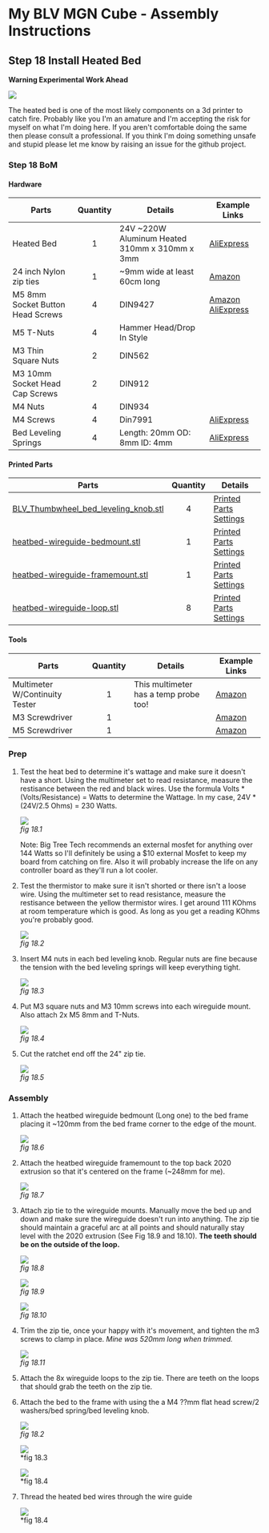 # My BLV MGN Cube - Assembly Instructions

## Step 18 Install Heated Bed

**Warning Experimental Work Ahead**

![](img/all-hardHat.png)

The heated bed is one of the most likely components on a 3d printer to catch fire. Probably like you I'm an amature and I'm accepting the risk for myself on what I'm doing here. If you aren't comfortable doing the same then please consult a professional. If you think I'm doing something unsafe and stupid please let me know by raising an issue for the github project.

### Step 18 BoM

#### Hardware
| Parts     | Quantity | Details | Example Links |
|-----------|:--------:|---------|---------------|
| Heated Bed | 1 | 24V ~220W Aluminum Heated 310mm x 310mm x 3mm | [AliExpress](https://s.click.aliexpress.com/e/_Aq7W5i) |
| 24 inch Nylon zip ties | 1 | ~9mm wide at least 60cm long | [Amazon](https://www.lowes.com/pd/Utilitech-15-Pack-24-in-Cable-Ties/50005756) |
| M5 8mm Socket Button Head Screws | 4 | DIN9427 | [Amazon](https://amzn.to/3txrazT) [AliExpress](https://s.click.AliExpress.com/e/_ASWaER) |
| M5 T-Nuts | 4 | Hammer Head/Drop In Style | |
| M3 Thin Square Nuts | 2 | DIN562 | |
| M3 10mm Socket Head Cap Screws | 2 | DIN912 | |
| M4 Nuts | 4 | DIN934 | |
| M4 Screws | 4 | Din7991 | [AliExpress](https://s.click.aliexpress.com/e/_A1aLOM) |
| Bed Leveling Springs | 4 | Length: 20mm OD: 8mm ID: 4mm | [AliExpress](https://www.amazon.com/gp/product/B07QCN4LB9/ref=ppx_yo_dt_b_search_asin_title?ie=UTF8&psc=1) |

#### Printed Parts
| Parts     | Quantity | Details |
|-----------|:--------:|---------|
| [BLV_Thumbwheel_bed_leveling_knob.stl](../../parts/extra/bedadjuster/BLV_Thumbwheel_bed_leveling_knob.stl) | 4 | [Printed Parts Settings](../partsSettings.md) |
| [heatbed-wireguide-bedmount.stl](../../parts/extra/heated-bed-cable-manager/heatbed-wireguide-bedmount.stl) | 1 | [Printed Parts Settings](../partsSettings.md) |
| [heatbed-wireguide-framemount.stl](../../parts/extra/heated-bed-cable-manager/heatbed-wireguide-framemount.stl) | 1 | [Printed Parts Settings](../partsSettings.md) |
| [heatbed-wireguide-loop.stl](../../parts/extra/heated-bed-cable-manager/heatbed-wireguide-loop.stl) | 8 | [Printed Parts Settings](../partsSettings.md) |

#### Tools
| Parts     | Quantity | Details | Example Links |
|-----------|:--------:|---------|---------------|
| Multimeter W/Continuity Tester | 1 | This multimeter has a temp probe too! | [Amazon](https://amzn.to/3sxUjeT) |
| M3 Screwdriver | 1 | | [Amazon](https://amzn.to/3qNmEgs) |
| M5 Screwdriver | 1 | | [Amazon](https://amzn.to/3qNmEgs) |

### Prep
1. Test the heat bed to determine it's wattage and make sure it doesn't have a short. Using the multimeter set to read resistance, measure the restisance between the red and black wires. Use the formula Volts * (Volts/Resistance) = Watts to determine the Wattage. In my case, 24V * (24V/2.5 Ohms) = 230 Watts.

    ![](img/18-TestHeatedBed.JPG)\
    *fig 18.1*

    Note: Big Tree Tech recommends an external mosfet for anything over 144 Watts so I'll definitely be using a $10 external Mosfet to keep my board from catching on fire. Also it will probably increase the life on any controller board as they'll run a lot cooler.

2. Test the thermistor to make sure it isn't shorted or there isn't a loose wire. Using the multimeter set to read resistance, measure the restisance between the yellow thermistor wires. I get around 111 KOhms at room temperature which is good. As long as you get a reading KOhms you're probably good.

    ![](img/18-TestBedThermistor.JPG)\
    *fig 18.2*

1. Insert M4 nuts in each bed leveling knob. Regular nuts are fine because the tension with the bed leveling springs will keep everything tight.

    ![](img/18-M4NutInLevelKnob.JPG)\
    *fig 18.3*

2. Put M3 square nuts and M3 10mm screws into each wireguide mount. Also attach 2x M5 8mm and T-Nuts.

    ![](img/18-WireguidePrep.JPG)\
    *fig 18.4*

3. Cut the ratchet end off the 24" zip tie.

    ![](img/18-CutRatchetOffZiptie.JPG)\
    *fig 18.5*

### Assembly
1. Attach the heatbed wireguide bedmount (Long one) to the bed frame placing it ~120mm from the bed frame corner to the edge of the mount.

    ![](img/18-AttachBedframeMount.JPG)\
    *fig 18.6*

2. Attach the heatbed wireguide framemount to the top back 2020 extrusion so that it's centered on the frame (~248mm for me).

    ![](img/18-AttachFrameMount.JPG)\
    *fig 18.7*

3. Attach zip tie to the wireguide mounts. Manually move the bed up and down and make sure the wireguide doesn't run into anything. The zip tie should maintain a graceful arc at all points and should naturally stay level with the 2020 extrusion (See Fig 18.9 and 18.10). **The teeth should be on the outside of the loop.**

    ![](img/18-AttachZipTie.JPG)\
    *fig 18.8*

    ![](img/18-ZipTieTop.JPG)\
    *fig 18.9*

    ![](img/18-ZipTieBottom.JPG)\
    *fig 18.10*

4. Trim the zip tie, once your happy with it's movement, and tighten the m3 screws to clamp in place. *Mine was 520mm long when trimmed.*

    ![](img/18-TrimZipTie.JPG)\
    *fig 18.11*

5. Attach the 8x wireguide loops to the zip tie. There are teeth on the loops that should grab the teeth on the zip tie.


5. Attach the bed to the frame with using the a M4 ??mm flat head screw/2 washers/bed spring/bed leveling knob.

    ![](img/18-XXX.JPG)\
    *fig 18.2*

    ![](img/18-XXX.JPG)\
    *fig 18.3

    ![](img/18-XXX.JPG)\
    *fig 18.4

5. Thread the heated bed wires through the wire guide

    ![](img/18-XXX.JPG)\
    *fig 18.4


